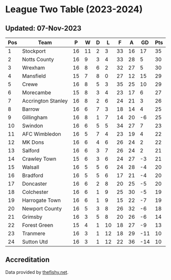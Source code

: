 # League Two Table (2023-2024)
## Updated: 07-Nov-2023

| Pos | Team | P | W | D | L | F | A | GD | Pts |
| --- | --- | --- | --- | --- | --- | --- | --- | --- | --- |
| 1 | Stockport | 16 | 11 | 2 | 3 | 33 | 16 | 17 | 35 |
| 2 | Notts County | 16 | 9 | 3 | 4 | 33 | 28 | 5 | 30 |
| 3 | Wrexham | 16 | 8 | 6 | 2 | 32 | 27 | 5 | 30 |
| 4 | Mansfield | 15 | 7 | 8 | 0 | 27 | 12 | 15 | 29 |
| 5 | Crewe | 16 | 8 | 5 | 3 | 35 | 25 | 10 | 29 |
| 6 | Morecambe | 15 | 8 | 3 | 4 | 23 | 17 | 6 | 27 |
| 7 | Accrington Stanley | 16 | 8 | 2 | 6 | 24 | 21 | 3 | 26 |
| 8 | Barrow | 16 | 6 | 7 | 3 | 18 | 14 | 4 | 25 |
| 9 | Gillingham | 16 | 8 | 1 | 7 | 14 | 20 | -6 | 25 |
| 10 | Swindon | 16 | 6 | 5 | 5 | 34 | 27 | 7 | 23 |
| 11 | AFC Wimbledon | 16 | 5 | 7 | 4 | 23 | 19 | 4 | 22 |
| 12 | MK Dons | 16 | 6 | 4 | 6 | 26 | 24 | 2 | 22 |
| 13 | Salford | 16 | 6 | 3 | 7 | 26 | 24 | 2 | 21 |
| 14 | Crawley Town | 15 | 6 | 3 | 6 | 24 | 27 | -3 | 21 |
| 15 | Walsall | 16 | 5 | 5 | 6 | 24 | 28 | -4 | 20 |
| 16 | Bradford | 16 | 5 | 5 | 6 | 17 | 21 | -4 | 20 |
| 17 | Doncaster | 16 | 6 | 2 | 8 | 20 | 25 | -5 | 20 |
| 18 | Colchester | 16 | 6 | 1 | 9 | 25 | 30 | -5 | 19 |
| 19 | Harrogate Town | 16 | 6 | 1 | 9 | 15 | 22 | -7 | 19 |
| 20 | Newport County | 16 | 5 | 3 | 8 | 26 | 32 | -6 | 18 |
| 21 | Grimsby | 16 | 3 | 5 | 8 | 20 | 26 | -6 | 14 |
| 22 | Forest Green | 15 | 4 | 1 | 10 | 18 | 27 | -9 | 13 |
| 23 | Tranmere | 16 | 3 | 1 | 12 | 18 | 29 | -11 | 10 |
| 24 | Sutton Utd | 16 | 3 | 1 | 12 | 22 | 36 | -14 | 10 |

## Accreditation 

Data provided by [thefishy.net](https://www.thefishy.net/).